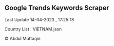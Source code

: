 

## Google Trends Keywords Scraper 
 
Last Update 14-04-2023 , 17:25:18

Country List :
VIETNAM.json



© Abdul Muttaqin 
